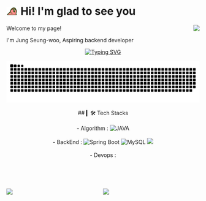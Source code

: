 
<h1><img src="https://github.com/iamericanartist/SlackMojis/blob/master/Emojis/slowparrot.gif" width="30"/> Hi! I'm glad to see you</h1>
<a href="https://hits.seeyoufarm.com"><img align="right" src="https://hits.seeyoufarm.com/api/count/incr/badge.svg?url=https%3A%2F%2Fgithub.com%2Fjsw6701&count_bg=%23B185DB&title_bg=%2333004D&icon=github.svg&icon_color=%23E7E7E7&title=Github&edge_flat=false"/></a>
<p> Welcome to my page! </p> 
<p> I'm Jung Seung-woo, Aspiring backend developer</p>
  
<div align="center">
  
  [![Typing SVG](https://readme-typing-svg.demolab.com?font=Fira+Code&weight=500&size=30&pause=1000&color=78F724&center=true&vCenter=true&width=500&height=100&lines=Hi+there%2C+I'm+Glenn.;Backend+developer)](https://git.io/typing-svg)

  ![snake gif](https://github.com/jsw6701/jsw6701/blob/output/github-contribution-grid-snake-dark.svg)

  <p>
   ## ▎🛠 Tech Stacks <br><br>
   - Algorithm : 
   <img alt="JAVA" src="https://img.shields.io/badge/-JAVA-critical?style=flat-square&logo=JAVA&logoColor=white" /><br><br>
   - BackEnd : 
   <img alt="Spring Boot" src="https://img.shields.io/badge/-Spring Boot-brightgreen?style=flat-square&logo=springboot&logoColor=white" />
   <img alt="MySQL" src="https://img.shields.io/badge/-MySQL-informational?style=flat-square&logo=MySQL&logoColor=white" />
   <img src="https://img.shields.io/badge/mariaDB-003545?style=for-the-badge&logo=mariaDB&logoColor=white"> <br><br>
   - Devops :
    <br><br>
  </p>

  <br><br>

  <img align="left" width = "45%" src = "https://github-readme-stats.vercel.app/api/top-langs/?username=jsw6701&layout=compact&theme=cobalt">
  <img align="right" width="50%" src="https://github-readme-stats.vercel.app/api?username=jsw6701&show_icons=true&theme=cobalt">


</div>
